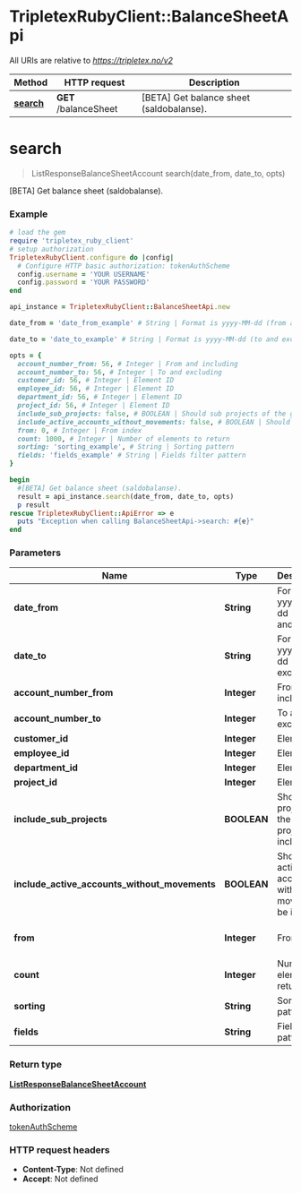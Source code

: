 # TripletexRubyClient::BalanceSheetApi

All URIs are relative to *https://tripletex.no/v2*

Method | HTTP request | Description
------------- | ------------- | -------------
[**search**](BalanceSheetApi.md#search) | **GET** /balanceSheet | [BETA] Get balance sheet (saldobalanse).


# **search**
> ListResponseBalanceSheetAccount search(date_from, date_to, opts)

[BETA] Get balance sheet (saldobalanse).



### Example
```ruby
# load the gem
require 'tripletex_ruby_client'
# setup authorization
TripletexRubyClient.configure do |config|
  # Configure HTTP basic authorization: tokenAuthScheme
  config.username = 'YOUR USERNAME'
  config.password = 'YOUR PASSWORD'
end

api_instance = TripletexRubyClient::BalanceSheetApi.new

date_from = 'date_from_example' # String | Format is yyyy-MM-dd (from and incl.).

date_to = 'date_to_example' # String | Format is yyyy-MM-dd (to and excl.).

opts = { 
  account_number_from: 56, # Integer | From and including
  account_number_to: 56, # Integer | To and excluding
  customer_id: 56, # Integer | Element ID
  employee_id: 56, # Integer | Element ID
  department_id: 56, # Integer | Element ID
  project_id: 56, # Integer | Element ID
  include_sub_projects: false, # BOOLEAN | Should sub projects of the given project be included
  include_active_accounts_without_movements: false, # BOOLEAN | Should active accounts with no movements be included
  from: 0, # Integer | From index
  count: 1000, # Integer | Number of elements to return
  sorting: 'sorting_example', # String | Sorting pattern
  fields: 'fields_example' # String | Fields filter pattern
}

begin
  #[BETA] Get balance sheet (saldobalanse).
  result = api_instance.search(date_from, date_to, opts)
  p result
rescue TripletexRubyClient::ApiError => e
  puts "Exception when calling BalanceSheetApi->search: #{e}"
end
```

### Parameters

Name | Type | Description  | Notes
------------- | ------------- | ------------- | -------------
 **date_from** | **String**| Format is yyyy-MM-dd (from and incl.). | 
 **date_to** | **String**| Format is yyyy-MM-dd (to and excl.). | 
 **account_number_from** | **Integer**| From and including | [optional] 
 **account_number_to** | **Integer**| To and excluding | [optional] 
 **customer_id** | **Integer**| Element ID | [optional] 
 **employee_id** | **Integer**| Element ID | [optional] 
 **department_id** | **Integer**| Element ID | [optional] 
 **project_id** | **Integer**| Element ID | [optional] 
 **include_sub_projects** | **BOOLEAN**| Should sub projects of the given project be included | [optional] [default to false]
 **include_active_accounts_without_movements** | **BOOLEAN**| Should active accounts with no movements be included | [optional] [default to false]
 **from** | **Integer**| From index | [optional] [default to 0]
 **count** | **Integer**| Number of elements to return | [optional] [default to 1000]
 **sorting** | **String**| Sorting pattern | [optional] 
 **fields** | **String**| Fields filter pattern | [optional] 

### Return type

[**ListResponseBalanceSheetAccount**](ListResponseBalanceSheetAccount.md)

### Authorization

[tokenAuthScheme](../README.md#tokenAuthScheme)

### HTTP request headers

 - **Content-Type**: Not defined
 - **Accept**: Not defined




